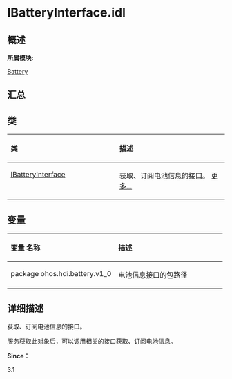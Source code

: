 # IBatteryInterface.idl<a name="ZH-CN_TOPIC_0000001343200741"></a>

## **概述**<a name="section1006498596083932"></a>

**所属模块:**

[Battery](battery.md)

## **汇总**<a name="section1681884716083932"></a>

## 类<a name="nested-classes"></a>

<a name="table327595977083932"></a>
<table><thead align="left"><tr id="row923279214083932"><th class="cellrowborder" valign="top" width="50%" id="mcps1.1.3.1.1"><p id="p726786793083932"><a name="p726786793083932"></a><a name="p726786793083932"></a>类</p>
</th>
<th class="cellrowborder" valign="top" width="50%" id="mcps1.1.3.1.2"><p id="p1606629453083932"><a name="p1606629453083932"></a><a name="p1606629453083932"></a>描述</p>
</th>
</tr>
</thead>
<tbody><tr id="row683414983083932"><td class="cellrowborder" valign="top" width="50%" headers="mcps1.1.3.1.1 "><p id="p1569291755083931"><a name="p1569291755083931"></a><a name="p1569291755083931"></a><a href="interface_i_battery_interface.md">IBatteryInterface</a></p>
</td>
<td class="cellrowborder" valign="top" width="50%" headers="mcps1.1.3.1.2 "><p id="p1761951770083931"><a name="p1761951770083931"></a><a name="p1761951770083931"></a>获取、订阅电池信息的接口。 <a href="interface_i_battery_interface.md">更多...</a></p>
</td>
</tr>
</tbody>
</table>

## 变量<a name="var-members"></a>

<a name="table942645451083932"></a>
<table><thead align="left"><tr id="row405859443083932"><th class="cellrowborder" valign="top" width="50%" id="mcps1.1.3.1.1"><p id="p1984885846083932"><a name="p1984885846083932"></a><a name="p1984885846083932"></a>变量 名称</p>
</th>
<th class="cellrowborder" valign="top" width="50%" id="mcps1.1.3.1.2"><p id="p1113784691083932"><a name="p1113784691083932"></a><a name="p1113784691083932"></a>描述</p>
</th>
</tr>
</thead>
<tbody><tr id="row1028630468083932"><td class="cellrowborder" valign="top" width="50%" headers="mcps1.1.3.1.1 "><p id="p14796448172411"><a name="p14796448172411"></a><a name="p14796448172411"></a>package ohos.hdi.battery.v1_0</p>
</td>
<td class="cellrowborder" valign="top" width="50%" headers="mcps1.1.3.1.2 "><p id="p346903012185"><a name="p346903012185"></a><a name="p346903012185"></a>电池信息接口的包路径</p>
</td>
</tr>
</tbody>
</table>

## **详细描述**<a name="section887312248083932"></a>

获取、订阅电池信息的接口。

服务获取此对象后，可以调用相关的接口获取、订阅电池信息。

**Since：**

3.1

